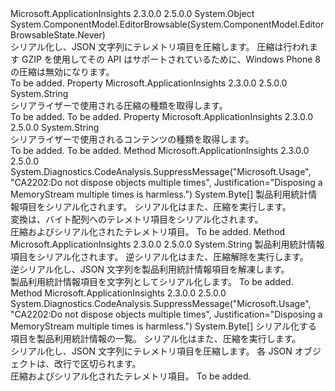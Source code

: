 <Type Name="JsonSerializer" FullName="Microsoft.ApplicationInsights.Extensibility.Implementation.JsonSerializer">
  <TypeSignature Language="C#" Value="public static class JsonSerializer" />
  <TypeSignature Language="ILAsm" Value=".class public auto ansi abstract sealed beforefieldinit JsonSerializer extends System.Object" />
  <TypeSignature Language="DocId" Value="T:Microsoft.ApplicationInsights.Extensibility.Implementation.JsonSerializer" />
  <TypeSignature Language="VB.NET" Value="Public Class JsonSerializer" />
  <TypeSignature Language="F#" Value="type JsonSerializer = class" />
  <AssemblyInfo>
    <AssemblyName>Microsoft.ApplicationInsights</AssemblyName>
    <AssemblyVersion>2.3.0.0</AssemblyVersion>
    <AssemblyVersion>2.5.0.0</AssemblyVersion>
  </AssemblyInfo>
  <Base>
    <BaseTypeName>System.Object</BaseTypeName>
  </Base>
  <Interfaces />
  <Attributes>
    <Attribute>
      <AttributeName>System.ComponentModel.EditorBrowsable(System.ComponentModel.EditorBrowsableState.Never)</AttributeName>
    </Attribute>
  </Attributes>
  <Docs>
    <summary>
            シリアル化し、JSON 文字列にテレメトリ項目を圧縮します。 圧縮は行われます GZIP を使用してその API はサポートされているために、Windows Phone 8 の圧縮は無効になります。 
            </summary>
    <remarks>To be added.</remarks>
  </Docs>
  <Members>
    <Member MemberName="CompressionType">
      <MemberSignature Language="C#" Value="public static string CompressionType { get; }" />
      <MemberSignature Language="ILAsm" Value=".property string CompressionType" />
      <MemberSignature Language="DocId" Value="P:Microsoft.ApplicationInsights.Extensibility.Implementation.JsonSerializer.CompressionType" />
      <MemberSignature Language="VB.NET" Value="Public Shared ReadOnly Property CompressionType As String" />
      <MemberSignature Language="F#" Value="member this.CompressionType : string" Usage="Microsoft.ApplicationInsights.Extensibility.Implementation.JsonSerializer.CompressionType" />
      <MemberType>Property</MemberType>
      <AssemblyInfo>
        <AssemblyName>Microsoft.ApplicationInsights</AssemblyName>
        <AssemblyVersion>2.3.0.0</AssemblyVersion>
        <AssemblyVersion>2.5.0.0</AssemblyVersion>
      </AssemblyInfo>
      <ReturnValue>
        <ReturnType>System.String</ReturnType>
      </ReturnValue>
      <Docs>
        <summary>
            シリアライザーで使用される圧縮の種類を取得します。 
            </summary>
        <value>To be added.</value>
        <remarks>To be added.</remarks>
      </Docs>
    </Member>
    <Member MemberName="ContentType">
      <MemberSignature Language="C#" Value="public static string ContentType { get; }" />
      <MemberSignature Language="ILAsm" Value=".property string ContentType" />
      <MemberSignature Language="DocId" Value="P:Microsoft.ApplicationInsights.Extensibility.Implementation.JsonSerializer.ContentType" />
      <MemberSignature Language="VB.NET" Value="Public Shared ReadOnly Property ContentType As String" />
      <MemberSignature Language="F#" Value="member this.ContentType : string" Usage="Microsoft.ApplicationInsights.Extensibility.Implementation.JsonSerializer.ContentType" />
      <MemberType>Property</MemberType>
      <AssemblyInfo>
        <AssemblyName>Microsoft.ApplicationInsights</AssemblyName>
        <AssemblyVersion>2.3.0.0</AssemblyVersion>
        <AssemblyVersion>2.5.0.0</AssemblyVersion>
      </AssemblyInfo>
      <ReturnValue>
        <ReturnType>System.String</ReturnType>
      </ReturnValue>
      <Docs>
        <summary>
            シリアライザーで使用されるコンテンツの種類を取得します。 
            </summary>
        <value>To be added.</value>
        <remarks>To be added.</remarks>
      </Docs>
    </Member>
    <Member MemberName="ConvertToByteArray">
      <MemberSignature Language="C#" Value="public static byte[] ConvertToByteArray (string telemetryItems, bool compress = true);" />
      <MemberSignature Language="ILAsm" Value=".method public static hidebysig unsigned int8[] ConvertToByteArray(string telemetryItems, bool compress) cil managed" />
      <MemberSignature Language="DocId" Value="M:Microsoft.ApplicationInsights.Extensibility.Implementation.JsonSerializer.ConvertToByteArray(System.String,System.Boolean)" />
      <MemberSignature Language="VB.NET" Value="Public Shared Function ConvertToByteArray (telemetryItems As String, Optional compress As Boolean = true) As Byte()" />
      <MemberSignature Language="F#" Value="static member ConvertToByteArray : string * bool -&gt; byte[]" Usage="Microsoft.ApplicationInsights.Extensibility.Implementation.JsonSerializer.ConvertToByteArray (telemetryItems, compress)" />
      <MemberType>Method</MemberType>
      <AssemblyInfo>
        <AssemblyName>Microsoft.ApplicationInsights</AssemblyName>
        <AssemblyVersion>2.3.0.0</AssemblyVersion>
        <AssemblyVersion>2.5.0.0</AssemblyVersion>
      </AssemblyInfo>
      <Attributes>
        <Attribute>
          <AttributeName>System.Diagnostics.CodeAnalysis.SuppressMessage("Microsoft.Usage", "CA2202:Do not dispose objects multiple times", Justification="Disposing a MemoryStream multiple times is harmless.")</AttributeName>
        </Attribute>
      </Attributes>
      <ReturnValue>
        <ReturnType>System.Byte[]</ReturnType>
      </ReturnValue>
      <Parameters>
        <Parameter Name="telemetryItems" Type="System.String" />
        <Parameter Name="compress" Type="System.Boolean" />
      </Parameters>
      <Docs>
        <param name="telemetryItems">製品利用統計情報項目をシリアル化されます。</param>
        <param name="compress">シリアル化はまた、圧縮を実行します。</param>
        <summary>
            変換は、バイト配列へのテレメトリ項目をシリアル化されます。
            </summary>
        <returns>圧縮およびシリアル化されたテレメトリ項目。</returns>
        <remarks>To be added.</remarks>
      </Docs>
    </Member>
    <Member MemberName="Deserialize">
      <MemberSignature Language="C#" Value="public static string Deserialize (byte[] telemetryItemsData, bool compress = true);" />
      <MemberSignature Language="ILAsm" Value=".method public static hidebysig string Deserialize(unsigned int8[] telemetryItemsData, bool compress) cil managed" />
      <MemberSignature Language="DocId" Value="M:Microsoft.ApplicationInsights.Extensibility.Implementation.JsonSerializer.Deserialize(System.Byte[],System.Boolean)" />
      <MemberSignature Language="VB.NET" Value="Public Shared Function Deserialize (telemetryItemsData As Byte(), Optional compress As Boolean = true) As String" />
      <MemberSignature Language="F#" Value="static member Deserialize : byte[] * bool -&gt; string" Usage="Microsoft.ApplicationInsights.Extensibility.Implementation.JsonSerializer.Deserialize (telemetryItemsData, compress)" />
      <MemberType>Method</MemberType>
      <AssemblyInfo>
        <AssemblyName>Microsoft.ApplicationInsights</AssemblyName>
        <AssemblyVersion>2.3.0.0</AssemblyVersion>
        <AssemblyVersion>2.5.0.0</AssemblyVersion>
      </AssemblyInfo>
      <ReturnValue>
        <ReturnType>System.String</ReturnType>
      </ReturnValue>
      <Parameters>
        <Parameter Name="telemetryItemsData" Type="System.Byte[]" />
        <Parameter Name="compress" Type="System.Boolean" />
      </Parameters>
      <Docs>
        <param name="telemetryItemsData">製品利用統計情報項目をシリアル化されます。</param>
        <param name="compress">逆シリアル化はまた、圧縮解除を実行します。</param>
        <summary>
            逆シリアル化し、JSON 文字列を製品利用統計情報項目を解凍します。
            </summary>
        <returns>製品利用統計情報項目を文字列としてシリアル化します。</returns>
        <remarks>To be added.</remarks>
      </Docs>
    </Member>
    <Member MemberName="Serialize">
      <MemberSignature Language="C#" Value="public static byte[] Serialize (System.Collections.Generic.IEnumerable&lt;Microsoft.ApplicationInsights.Channel.ITelemetry&gt; telemetryItems, bool compress = true);" />
      <MemberSignature Language="ILAsm" Value=".method public static hidebysig unsigned int8[] Serialize(class System.Collections.Generic.IEnumerable`1&lt;class Microsoft.ApplicationInsights.Channel.ITelemetry&gt; telemetryItems, bool compress) cil managed" />
      <MemberSignature Language="DocId" Value="M:Microsoft.ApplicationInsights.Extensibility.Implementation.JsonSerializer.Serialize(System.Collections.Generic.IEnumerable{Microsoft.ApplicationInsights.Channel.ITelemetry},System.Boolean)" />
      <MemberSignature Language="VB.NET" Value="Public Shared Function Serialize (telemetryItems As IEnumerable(Of ITelemetry), Optional compress As Boolean = true) As Byte()" />
      <MemberSignature Language="F#" Value="static member Serialize : seq&lt;Microsoft.ApplicationInsights.Channel.ITelemetry&gt; * bool -&gt; byte[]" Usage="Microsoft.ApplicationInsights.Extensibility.Implementation.JsonSerializer.Serialize (telemetryItems, compress)" />
      <MemberType>Method</MemberType>
      <AssemblyInfo>
        <AssemblyName>Microsoft.ApplicationInsights</AssemblyName>
        <AssemblyVersion>2.3.0.0</AssemblyVersion>
        <AssemblyVersion>2.5.0.0</AssemblyVersion>
      </AssemblyInfo>
      <Attributes>
        <Attribute>
          <AttributeName>System.Diagnostics.CodeAnalysis.SuppressMessage("Microsoft.Usage", "CA2202:Do not dispose objects multiple times", Justification="Disposing a MemoryStream multiple times is harmless.")</AttributeName>
        </Attribute>
      </Attributes>
      <ReturnValue>
        <ReturnType>System.Byte[]</ReturnType>
      </ReturnValue>
      <Parameters>
        <Parameter Name="telemetryItems" Type="System.Collections.Generic.IEnumerable&lt;Microsoft.ApplicationInsights.Channel.ITelemetry&gt;" />
        <Parameter Name="compress" Type="System.Boolean" />
      </Parameters>
      <Docs>
        <param name="telemetryItems">シリアル化する項目を製品利用統計情報の一覧。</param>
        <param name="compress">シリアル化はまた、圧縮を実行します。</param>
        <summary>
            シリアル化し、JSON 文字列にテレメトリ項目を圧縮します。 各 JSON オブジェクトは、改行で区切られます。 
            </summary>
        <returns>圧縮およびシリアル化されたテレメトリ項目。</returns>
        <remarks>To be added.</remarks>
      </Docs>
    </Member>
  </Members>
</Type>